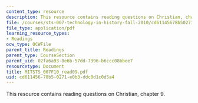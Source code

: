 ```yaml
---
content_type: resource
description: This resource contains reading questions on Christian, chapter 9.
file: /courses/sts-007-technology-in-history-fall-2010/cd61145678b50271e0b3ddc0d1c0d5a4_MITSTS_007F10_read09.pdf
file_type: application/pdf
learning_resource_types:
- Readings
ocw_type: OCWFile
parent_title: Readings
parent_type: CourseSection
parent_uid: 02fa6a93-8e6b-57dd-7396-b6ccc08bbee7
resourcetype: Document
title: MITSTS_007F10_read09.pdf
uid: cd611456-78b5-0271-e0b3-ddc0d1c0d5a4
---
```

This resource contains reading questions on Christian, chapter 9.


